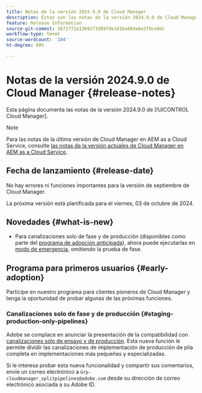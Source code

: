 ```yaml
---
title: Notas de la versión 2024.9.0 de Cloud Manager
description: Estas son las notas de la versión 2024.9.0 de Cloud Manager.
feature: Release Information
source-git-commit: 3671772a1369273d89fde101ba084a6e2f8ce8dc
workflow-type: tm+mt
source-wordcount: '184'
ht-degree: 80%

---
```


# Notas de la versión 2024.9.0 de Cloud Manager {#release-notes}

Esta página documenta las notas de la versión 2024.9.0 de [!UICONTROL Cloud Manager].

>[!NOTE]
>
>Para las notas de la última versión de Cloud Manager en AEM as a Cloud Service, consulte [las notas de la versión actuales de Cloud Manager en AEM as a Cloud Service](https://experienceleague.adobe.com/es/docs/experience-manager-cloud-service/content/release-notes/cloud-manager/current).

## Fecha de lanzamiento {#release-date}

No hay errores ni funciones importantes para la versión de septiembre de Cloud Manager.

La próxima versión está planificada para el viernes, 03 de octubre de 2024.


## Novedades {#what-is-new}

* Para canalizaciones solo de fase y de producción (disponibles como parte del [programa de adopción anticipada](#staging-production-only-pipelines)), ahora puede ejecutarlas en [modo de emergencia](/help/using/stage-prod-only.md#emergency-mode), omitiendo la prueba de fase.

## Programa para primeros usuarios {#early-adoption}

Participe en nuestro programa para clientes pioneros de Cloud Manager y tenga la oportunidad de probar algunas de las próximas funciones.


### Canalizaciones solo de fase y de producción {#staging-production-only-pipelines}

Adobe se complace en anunciar la presentación de la compatibilidad con [canalizaciones solo de ensayo y de producción](/help/using/stage-prod-only.md). Esta nueva función le permite dividir las canalizaciones de implementación de producción de pila completa en implementaciones más pequeñas y especializadas.

Si le interesa probar esta nueva funcionalidad y compartir sus comentarios, envíe un correo electrónico a `Grp-cloudmanager_splitpipelines@adobe.com` desde su dirección de correo electrónico asociada a su Adobe ID. 

<!-- ## Bug fixes

* text

## Known Issues {#known-issues}

{{content-copy-known-issues}} LEAVE IN??? -->